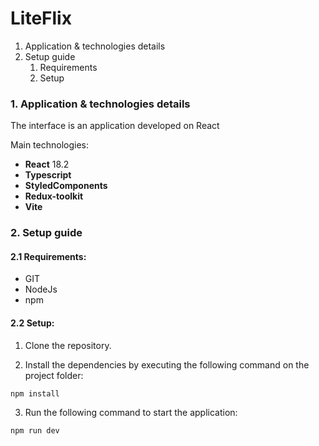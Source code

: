 # LiteFlix

1.  Application & technologies details
2.  Setup guide
    1. Requirements
    2. Setup

### 1. Application & technologies details

The interface is an application developed on React

Main technologies:

- **React** 18.2
- **Typescript**
- **StyledComponents**
- **Redux-toolkit**
- **Vite**

### 2. Setup guide

#### 2.1 Requirements:

- GIT
- NodeJs
- npm

#### 2.2 Setup:

1. Clone the repository.

2. Install the dependencies by executing the following command on the project folder:

```
npm install
```

3. Run the following command to start the application:

```
npm run dev
```
